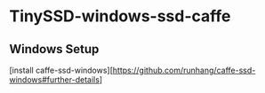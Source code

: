 # TinySSD-windows-ssd-caffe
## Windows Setup
[install caffe-ssd-windows][https://github.com/runhang/caffe-ssd-windows#further-details]
